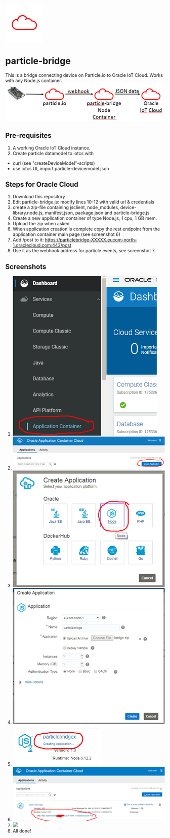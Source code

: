 ![](images/cloud.png)
# particle-bridge
This is a bridge connecting device on Particle.io to Oracle IoT Cloud.
Works with any Node.js container.
![](images/architecture.png)

## Pre-requisites ##
1. A working Oracle IoT Cloud instance.
2. Create particle datamodel to iotcs with 
+ curl (see "createDeviceModel"-scripts)
+ use iotcs UI, import particle-devicemodel.json

## Steps for Oracle Cloud ##
1. Download this repository
2. Edit particle-bridge.js: modify lines 10-12 with valid url & credentials
3. create a zip-file containing jsclient, node_modules, device-library.node.js, manifest.json, package.json and particle-bridge.js
4. Create a new application container of type Node.js, 1 cpu, 1 GB mem.
5. Upload the zip when asked
6. When application creation is complete copy the rest endpoint from the application container main page (see screenshot 6)
7. Add /post to it: https://particlebridge-XXXXX.eucom-north-1.oraclecloud.com:443/post
8. Use it as the webhook address for particle events, see screenshot 7.

## Screenshots ##
1. ![](images/ACCS1.png)
2. ![](images/ACCS2.png)
3. ![](images/ACCS3.png)
4. ![](images/ACCS4.png)
5. ![](images/ACCS5.png)
6. ![](images/ACCS6.png)
7. ![](images/ParticleBridge.png)
8. All done!
